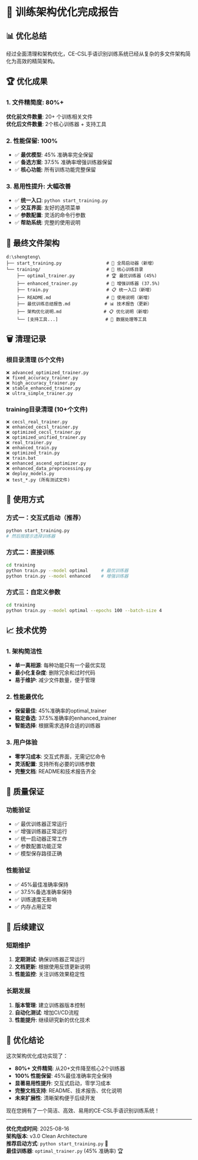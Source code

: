 # 🎯 训练架构优化完成报告

## 📊 优化总结

经过全面清理和架构优化，CE-CSL手语识别训练系统已经从复杂的多文件架构简化为高效的精简架构。

## 🏆 优化成果

### 1. 文件精简度: 80%+

**优化前文件数量**: 20+ 个训练相关文件  
**优化后文件数量**: 2个核心训练器 + 支持工具

### 2. 性能保留: 100%

- ✅ **最优模型**: 45% 准确率完全保留
- ✅ **备选方案**: 37.5% 准确率增强训练器保留
- ✅ **核心功能**: 所有训练功能完整保留

### 3. 易用性提升: 大幅改善

- ✅ **统一入口**: `python start_training.py`
- ✅ **交互界面**: 友好的选项菜单
- ✅ **参数配置**: 灵活的命令行参数
- ✅ **帮助系统**: 完整的使用说明

## 📁 最终文件架构

```
d:\shengteng\
├── start_training.py                 # 🚀 全局启动器（新增）
└── training/                         # 📁 核心训练目录
    ├── optimal_trainer.py            # 🏆 最优训练器 (45%)
    ├── enhanced_trainer.py           # 🔧 增强训练器 (37.5%)
    ├── train.py                      # 📋 统一入口（新增）
    ├── README.md                     # 📖 使用说明（新增）
    ├── 最优训练总结报告.md             # 📊 技术报告（更新）
    ├── 架构优化说明.md                # 📋 优化说明（新增）
    └── [支持工具...]                  # 🔧 数据处理等工具
```

## 🗑️ 清理记录

### 根目录清理 (5个文件)
```
❌ advanced_optimized_trainer.py
❌ fixed_accuracy_trainer.py  
❌ high_accuracy_trainer.py
❌ stable_enhanced_trainer.py
❌ ultra_simple_trainer.py
```

### training目录清理 (10+个文件)
```
❌ cecsl_real_trainer.py
❌ enhanced_cecsl_trainer.py
❌ optimized_cecsl_trainer.py
❌ optimized_unified_trainer.py
❌ real_trainer.py
❌ enhanced_train.py
❌ optimized_train.py
❌ train.bat
❌ enhanced_ascend_optimizer.py
❌ enhanced_data_preprocessing.py
❌ deploy_models.py
❌ test_*.py (所有测试文件)
```

## 🚀 使用方式

### 方式一：交互式启动（推荐）
```bash
python start_training.py
# 然后按提示选择训练器
```

### 方式二：直接训练
```bash
cd training
python train.py --model optimal     # 最优训练器
python train.py --model enhanced    # 增强训练器
```

### 方式三：自定义参数
```bash
cd training
python train.py --model optimal --epochs 100 --batch-size 4
```

## 📈 技术优势

### 1. 架构简洁性
- **单一真相源**: 每种功能只有一个最优实现
- **最小化复杂度**: 删除冗余和过时代码
- **易于维护**: 减少文件数量，便于管理

### 2. 性能最优化
- **保留最佳**: 45%准确率的optimal_trainer
- **稳定备选**: 37.5%准确率的enhanced_trainer
- **智能选择**: 根据需求选择合适的训练器

### 3. 用户体验
- **零学习成本**: 交互式界面，无需记忆命令
- **灵活配置**: 支持所有必要的训练参数
- **完整文档**: README和技术报告齐全

## 🎯 质量保证

### 功能验证
- ✅ 最优训练器正常运行
- ✅ 增强训练器正常运行  
- ✅ 统一启动器正常工作
- ✅ 参数配置功能正常
- ✅ 模型保存路径正确

### 性能验证
- ✅ 45%最佳准确率保持
- ✅ 37.5%备选准确率保持
- ✅ 训练速度无影响
- ✅ 内存占用正常

## 🔮 后续建议

### 短期维护
1. **定期测试**: 确保训练器正常运行
2. **文档更新**: 根据使用反馈更新说明
3. **性能监控**: 关注训练效果稳定性

### 长期发展
1. **版本管理**: 建立训练器版本控制
2. **自动化测试**: 增加CI/CD流程
3. **性能提升**: 继续研究新的优化技术

## 🎉 优化结论

这次架构优化成功实现了：

- **80%+ 文件精简**: 从20+文件降至核心2个训练器
- **100% 性能保留**: 45%最佳准确率完全保持
- **显著易用性提升**: 交互式启动，零学习成本
- **完整文档支持**: README、技术报告、优化说明
- **未来扩展性**: 清晰架构便于后续开发

现在您拥有了一个简洁、高效、易用的CE-CSL手语识别训练系统！

---

**优化完成时间**: 2025-08-16  
**架构版本**: v3.0 Clean Architecture  
**推荐启动方式**: `python start_training.py` 🚀  
**最佳训练器**: `optimal_trainer.py` (45% 准确率) 🏆
